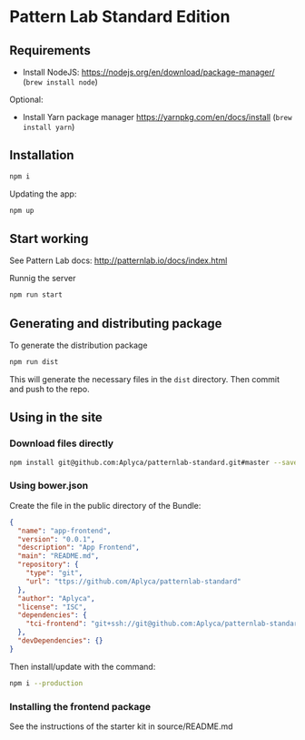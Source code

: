 Pattern Lab Standard Edition
=======================================

Requirements
------------

* Install NodeJS: https://nodejs.org/en/download/package-manager/ (`brew install node`)

Optional:

* Install Yarn package manager https://yarnpkg.com/en/docs/install (`brew install yarn`)

Installation
------------

```bash
npm i
```

Updating the app:

```bash
npm up
```

Start working
-------------

See Pattern Lab docs: http://patternlab.io/docs/index.html

Runnig the server

```bash
npm run start
```

Generating and distributing package
-----------------------------------

To generate the distribution package

```bash
npm run dist
```

This will generate the necessary files in the `dist` directory. Then commit and push to the repo.

Using in the site
-----------------

### Download files directly

```bash
npm install git@github.com:Aplyca/patternlab-standard.git#master --save
```

### Using bower.json

Create the file in the public directory of the Bundle:

```json
{
  "name": "app-frontend",
  "version": "0.0.1",
  "description": "App Frontend",
  "main": "README.md",
  "repository": {
    "type": "git",
    "url": "ttps://github.com/Aplyca/patternlab-standard"
  },
  "author": "Aplyca",
  "license": "ISC",
  "dependencies": {
    "tci-frontend": "git+ssh://git@github.com:Aplyca/patternlab-standard.git#master"
  },
  "devDependencies": {}
}
```

Then install/update with the command:

```bash
npm i --production
```

### Installing the frontend package

See the instructions of the starter kit in source/README.md
